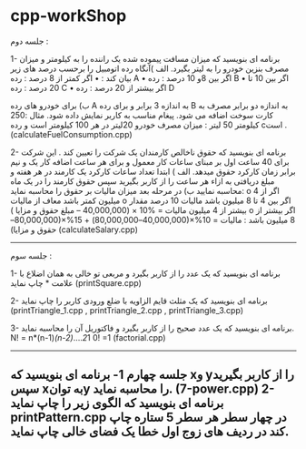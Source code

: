 # cpp-workShop

جلسه دوم :

1-	برنامه ای بنویسید که میزان مسافت پیموده شده یک راننده را به کیلومتر  و میزان مصرف بنزین خودرو را به لیتر بگیرد. الف )آنگاه رده اتومبیل را برحسب درصد های زیر بیان کند : 
•	اگر  کمتر از 8 درصد : رده A 
•	اگر بین 8و 10 درصد : رده B
•	اگر بین 10 تا 20 درصد : رده C
•	اگر بیشتر از 20 درصد : رده D

ب) برای خودرو های رده A به اندازه 3 برابر و برای رده B به اندازه دو  برابر  مصرف به کارت سوخت اضافه می شود. پیغام مناسب به کاربر نمایش داده شود.
مثال :250 کیلومتر  50 لیتر   : میزان مصرف خودرو 20لیتر در هر 100 کیلومتر است  و رده cاست .(calculateFuelConsumption.cpp)

2-	برنامه ای بنویسید که حقوق ناخالص کارمندان یک شرکت را تعیین کند . این شرکت برای 40 ساعت اول بر مبنای ساعات کار معمول و برای هر ساعت اضافه کار یک و نیم برابر زمان کارکرد حقوق میدهد. 
الف ) ابتدا تعداد ساعات کارکرد یک کارمند در هر هفته و مبلغ دریافتی به ازاء هر ساعت را از کاربر بگیرید سپس حقوق کارمند را در یک ماه محاسبه نمایید 
ب) در مرحله بعد میزان مالیات بر حقوق را محاسبه نماید:
o	اگر از 4 میلیون کمتر باشد معاف از مالیات
o	اگر بین 4 تا 8 میلیون باشد مالیات 10 درصد مقدار بیشتر از 4 میلیون
مالیات = %10 × (40,000,000 – مبلغ حقوق و مزایا )
o	اگر بیشتر از 8 میلیون باشد :
مالیات = 10%×(40,000,000–80,000,000) + 15%×(80,000,000– حقوق و مزایا)
(calculateSalary.cpp)

--------------------------------------------------------------------------------------------------------------

جلسه سوم  :

1-	برنامه ای بنویسید که یک عدد را از کاربر بگیرد و مربعی تو خالی به همان اضلاع با علامت * چاپ نماید 
(printSquare.cpp)

2-	برنامه ای بنویسید که یک مثلث قایم الزاویه با ضلع ورودی کاربر را چاپ نماید
(printTriangle_1.cpp , printTriangle_2.cpp , printTriangle_3.cpp)
 
3-	برنامه ای بنویسید که یک عدد صحیح را از کاربر بگیرد و فاکتوریل آن را محاسبه نماید.   
N! = n*(n-1)*(n-2)*….*2*1
0! =1
(factorial.cpp)

-------------------------------------------------------------------------------------------------------------

جلسه چهارم
1- برنامه ای بنویسید که xو yرا از کاربر بگیرید سپس xبه توانy را محاسبه نماید. (7-power.cpp)
2-برنامه ای بنویسید که الگوی زیر را چاپ نماید printPattern.cpp
در چهار سطر هر سطر 5 ستاره چاپ کند در ردیف های زوج اول خطا یک فضای خالی چاپ نماید.
 ------------------------------------------------------------------------------------------------------------